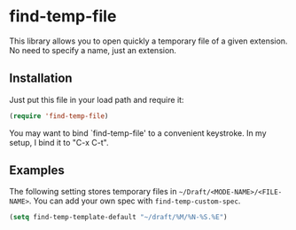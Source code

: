 # find-temp-file

This library allows you to open quickly a temporary file of a given
extension. No need to specify a name, just an extension.

## Installation

Just put this file in your load path and require it:
```lisp
(require 'find-temp-file)
```

You may want to bind `find-temp-file' to a convenient keystroke. In my
setup, I bind it to "C-x C-t".

## Examples

The following setting stores temporary files in
`~/Draft/<MODE-NAME>/<FILE-NAME>`. You can add your own spec with
`find-temp-custom-spec`.

```lisp
(setq find-temp-template-default "~/draft/%M/%N-%S.%E")
```
